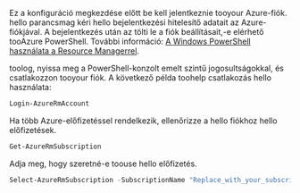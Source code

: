 Ez a konfiguráció megkezdése előtt be kell jelentkeznie tooyour Azure-fiók. hello parancsmag kéri hello bejelentkezési hitelesítő adatait az Azure-fiókjával. A bejelentkezés után az tölti le a fiók beállításait,-e elérhető tooAzure PowerShell. További információ: [A Windows PowerShell használata a Resource Managerrel](../articles/powershell-azure-resource-manager.md).

toolog, nyissa meg a PowerShell-konzolt emelt szintű jogosultságokkal, és csatlakozzon tooyour fiók. A következő példa toohelp csatlakozás hello használata:

```powershell
Login-AzureRmAccount
```

Ha több Azure-előfizetéssel rendelkezik, ellenőrizze a hello fiókhoz hello előfizetések.

```powershell
Get-AzureRmSubscription
```

Adja meg, hogy szeretné-e toouse hello előfizetés.

```powershell
Select-AzureRmSubscription -SubscriptionName "Replace_with_your_subscription_name"
 ```